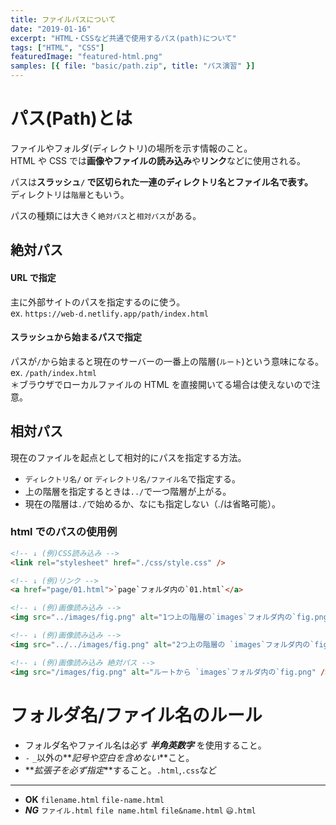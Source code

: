 ```yaml
---
title: ファイルパスについて
date: "2019-01-16"
excerpt: "HTML・CSSなど共通で使用するパス(path)について"
tags: ["HTML", "CSS"]
featuredImage: "featured-html.png"
samples: [{ file: "basic/path.zip", title: "パス演習" }]
---
```


# パス(Path)とは

ファイルやフォルダ(ディレクトリ)の場所を示す情報のこと。  
HTML や CSS では**画像やファイルの読み込み**や**リンク**などに使用される。

パスは**スラッシュ`/` で区切られた一連のディレクトリ名とファイル名で表す。**  
ディレクトリは`階層`ともいう。

パスの種類には大きく`絶対パス`と`相対パス`がある。

## 絶対パス

#### URL で指定

主に外部サイトのパスを指定するのに使う。  
ex. `https://web-d.netlify.app/path/index.html`

#### スラッシュから始まるパスで指定

パスが`/`から始まると現在のサーバーの一番上の階層(`ルート`)という意味になる。  
ex. `/path/index.html`  
＊ブラウザでローカルファイルの HTML を直接開いてる場合は使えないので注意。

## 相対パス

現在のファイルを起点として相対的にパスを指定する方法。

- `ディレクトリ名/` or `ディレクトリ名/ファイル名`で指定する。
- 上の階層を指定するときは`../`で一つ階層が上がる。
- 現在の階層は`./`で始めるか、なにも指定しない（./は省略可能）。

### html でのパスの使用例

```html
<!-- ↓ (例)CSS読み込み -->
<link rel="stylesheet" href="./css/style.css" />

<!-- ↓ (例)リンク -->
<a href="page/01.html">`page`フォルダ内の`01.html`</a>

<!-- ↓ (例)画像読み込み -->
<img src="../images/fig.png" alt="1つ上の階層の`images`フォルダ内の`fig.png`" />

<!-- ↓ (例)画像読み込み -->
<img src="../../images/fig.png" alt="2つ上の階層の `images`フォルダ内の`fig.png" />

<!-- ↓ (例)画像読み込み 絶対パス -->
<img src="/images/fig.png" alt="ルートから `images`フォルダ内の`fig.png" />
```

# フォルダ名/ファイル名のルール

- フォルダ名やファイル名は必ず **_半角英数字_** を使用すること。
- `-` `_`以外の**_記号や空白を含めない_**こと。
- **_拡張子を必ず指定_**すること。`.html`,`.css`など

---

- **OK** `filename.html` `file-name.html`
- **_NG_** `ファイル.html` `file name.html` `file&name.html` `😃.html`
